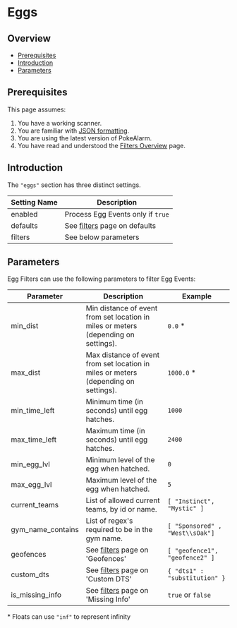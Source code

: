 # Eggs

## Overview

* [Prerequisites](#prerequisites)
* [Introduction](#introduction)
* [Parameters](#parameters)

## Prerequisites

This page assumes:

1. You have a working scanner.
2. You are familiar with
[JSON formatting](https://www.w3schools.com/js/js_json_intro.asp).
3. You are using the latest version of PokeAlarm.
4. You have read and understood the [Filters Overview](Filters-Overview) page.

## Introduction

The `"eggs"` section has three distinct settings.

| Setting Name         | Description                                               |
| -------------------- |---------------------------------------------------------- |
| enabled              | Process Egg Events only if `true`                         |
| defaults             | See [filters](Filters-Overview#defaults) page on defaults |
| filters              | See below parameters                                      |

## Parameters

Egg Filters can use the following parameters to filter Egg Events:

| Parameter     | Description                                   | Example |
| ------------- |---------------------------------------------- |---------|
| min_dist      | Min distance of event from set location in miles or meters (depending on settings). | `0.0` *|
| max_dist      | Max distance of event from set location in miles or meters (depending on settings). | `1000.0` *|
| min_time_left | Minimum time (in seconds) until egg hatches.  | `1000`  |
| max_time_left | Maximum time (in seconds) until egg hatches.  | `2400`  |
| min_egg_lvl   | Minimum level of the egg when hatched.        | `0`     |
| max_egg_lvl   | Maximum level of the egg when hatched.        | `5`     |
| current_teams | List of allowed current teams, by id or name. | `[ "Instinct", "Mystic" ]` |
| gym_name_contains | List of regex's required to be in the gym name.  | `[ "Sponsored" , "West\\sOak"]` |
| geofences     | See [filters](Filters-Overview#geofence) page on 'Geofences'    | `[ "geofence1", "geofence2" ]` |
| custom_dts    | See [filters](Filters-Overview#custom-dts) page on 'Custom DTS'   | `{ "dts1" : "substitution" }` |
| is_missing_info | See [filters](Filters-Overview#missing-info) page on 'Missing Info' | `true` or `false` |

\* Floats can use `"inf"` to represent infinity
